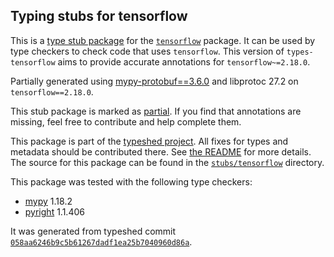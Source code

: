 ## Typing stubs for tensorflow

This is a [type stub package](https://typing.python.org/en/latest/tutorials/external_libraries.html)
for the [`tensorflow`](https://github.com/tensorflow/tensorflow) package. It can be used by type checkers
to check code that uses `tensorflow`. This version of
`types-tensorflow` aims to provide accurate annotations for
`tensorflow~=2.18.0`.

Partially generated using [mypy-protobuf==3.6.0](https://github.com/nipunn1313/mypy-protobuf/tree/v3.6.0) and libprotoc 27.2 on `tensorflow==2.18.0`.

This stub package is marked as [partial](https://typing.python.org/en/latest/spec/distributing.html#partial-stub-packages).
If you find that annotations are missing, feel free to contribute and help complete them.


This package is part of the [typeshed project](https://github.com/python/typeshed).
All fixes for types and metadata should be contributed there.
See [the README](https://github.com/python/typeshed/blob/main/README.md)
for more details. The source for this package can be found in the
[`stubs/tensorflow`](https://github.com/python/typeshed/tree/main/stubs/tensorflow)
directory.

This package was tested with the following type checkers:
* [mypy](https://github.com/python/mypy/) 1.18.2
* [pyright](https://github.com/microsoft/pyright) 1.1.406

It was generated from typeshed commit
[`058aa6246b9c5b61267dadf1ea25b7040960d86a`](https://github.com/python/typeshed/commit/058aa6246b9c5b61267dadf1ea25b7040960d86a).